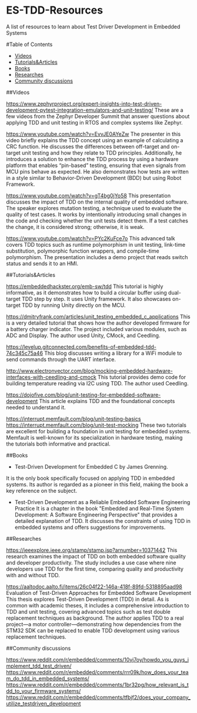# ES-TDD-Resources
A list of resources to learn about Test Driver Development in Embedded Systems 

#Table of Contents
- [Videos](##Videos)
- [Tutorials&Articles](##Tutorials&Articles)
- [Books](##Books)
- [Researches](##Researches)
- [Community discussions](##Community_discussions)


##Videos

https://www.zephyrproject.org/expert-insights-into-test-driven-development-pytest-integration-emulators-and-unit-testing/ 
These are a few videos from the Zephyr Developer Summit that answer questions about applying TDD and unit testing in RTOS and complex systems like Zephyr.


https://www.youtube.com/watch?v=EvvJE0AYeZw
The presenter in this video briefly explains the TDD concept using an example of calculating a CRC function. He discusses the differences between off-target and on-target unit testing and how they relate to TDD principles. Additionally, he introduces a solution to enhance the TDD process by using a hardware platform that enables “pin-based” testing, ensuring that even signals from MCU pins behave as expected. He also demonstrates how tests are written in a style similar to Behavior-Driven Development (BDD) but using Robot Framework.

https://www.youtube.com/watch?v=gT4bg0jYo58 
This presentation discusses the impact of TDD on the internal quality of embedded software. The speaker explores mutation testing, a technique used to evaluate the quality of test cases. It works by intentionally introducing small changes in the code and checking whether the unit tests detect them. If a test catches the change, it is considered strong; otherwise, it is weak.

https://www.youtube.com/watch?v=PYc2KuFce7o 
This advanced talk covers TDD topics such as runtime polymorphism in unit testing, link-time substitution, polymorphic function wrappers, and compile-time polymorphism. The presentation includes a demo project that reads switch status and sends it to an HMI.

##Tutorials&Articles

https://embeddedhackster.org/emb-sw/tdd
This tutorial is highly informative, as it demonstrates how to build a circular buffer using dual-target TDD step by step. It uses Unity framework. It also showcases on-target TDD by running Unity directly on the MCU.

https://dmitryfrank.com/articles/unit_testing_embedded_c_applications 
This is a very detailed tutorial that shows how the author developed firmware for a battery charger indicator. The project included various modules, such as ADC and Display. The author used Unity, CMock, and Ceedling.

https://levelup.gitconnected.com/benefits-of-embedded-tdd-74c345c75a46
This blog discusses writing a library for a WiFi module to send commands through the UART interface.

http://www.electronvector.com/blog/mocking-embedded-hardware-interfaces-with-ceedling-and-cmock
This tutorial provides demo code for building temperature reading via I2C using TDD. The author used Ceedling.

https://dojofive.com/blog/unit-testing-for-embedded-software-development 
This article explains TDD and the foundational concepts needed to understand it.


https://interrupt.memfault.com/blog/unit-testing-basics 
https://interrupt.memfault.com/blog/unit-test-mocking 
These two tutorials are excellent for building a foundation in unit testing for embedded systems. Memfault is well-known for its specialization in hardware testing, making the tutorials both informative and practical.

##Books

* Test-Driven Development for Embedded C by James Grenning. 

It is the only book specifically focused on applying TDD in embedded systems. Its author is regarded as a pioneer in this field, making the book a key reference on the subject.

* Test-Driven Development as a Reliable Embedded Software Engineering Practice
It is a chapter in the book "Embedded and Real-Time System Development: A Software Engineering Perspective" that provides a detailed explanation of TDD. It discusses the constraints of using TDD in embedded systems and offers suggestions for improvements.


##Researches 

https://ieeexplore.ieee.org/stamp/stamp.jsp?arnumber=10371442
This research examines the impact of TDD on both embedded software quality and developer productivity. The study includes a use case where nine developers use TDD for the first time, comparing quality and productivity with and without TDD.

https://aaltodoc.aalto.fi/items/26c04f22-146a-418f-89fd-5318895aad98 
Evaluation of Test-Driven Approaches for Embedded Software Development
This thesis explores Test-Driven Development (TDD) in detail. As is common with academic theses, it includes a comprehensive introduction to TDD and unit testing, covering advanced topics such as test double replacement techniques as background. The author applies TDD to a real project—a motor controller—demonstrating how dependencies from the STM32 SDK can be replaced to enable TDD development using various replacement techniques.



##Community discussions

https://www.reddit.com/r/embedded/comments/10vj7oy/howdo_you_guys_implement_tdd_test_driven/
https://www.reddit.com/r/embedded/comments/rrr09k/how_does_your_team_do_tdd_in_embedded_systems/
https://www.reddit.com/r/embedded/comments/1br32pg/how_relevant_is_tdd_to_your_firmware_systems/
https://www.reddit.com/r/embedded/comments/tfbjf2/does_your_company_utilize_testdriven_development 


